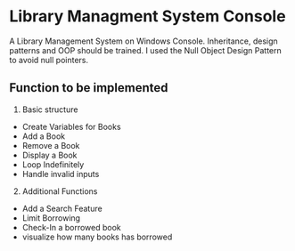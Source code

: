 # Library Managment System Console
A Library Management System on Windows Console. 
Inheritance, design patterns and OOP should be trained.
I used the Null Object Design Pattern to avoid null pointers.

## Function to be implemented
1. Basic structure
- Create Variables for Books
- Add a Book
- Remove a Book
- Display a Book
- Loop Indefinitely
- Handle invalid inputs

2. Additional Functions
- Add a Search Feature
- Limit Borrowing
- Check-In a borrowed book
- visualize how many books has borrowed

